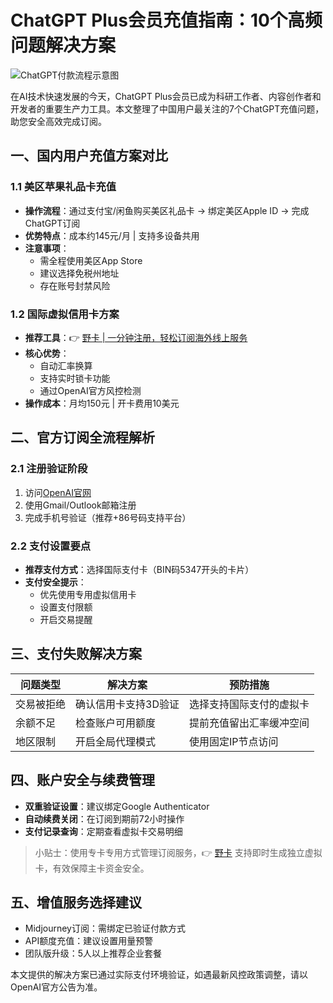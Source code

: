 # ChatGPT Plus会员充值指南：10个高频问题解决方案

![ChatGPT付款流程示意图](https://bbtdd.com/wp-content/uploads/img/6765333519065.webp)

在AI技术快速发展的今天，ChatGPT Plus会员已成为科研工作者、内容创作者和开发者的重要生产力工具。本文整理了中国用户最关注的7个ChatGPT充值问题，助您安全高效完成订阅。

## 一、国内用户充值方案对比

### 1.1 美区苹果礼品卡充值
- **操作流程**：通过支付宝/闲鱼购买美区礼品卡 → 绑定美区Apple ID → 完成ChatGPT订阅
- **优势特点**：成本约145元/月 | 支持多设备共用
- **注意事项**：
  - 需全程使用美区App Store
  - 建议选择免税州地址
  - 存在账号封禁风险

### 1.2 国际虚拟信用卡方案
- **推荐工具**：👉 [野卡 | 一分钟注册，轻松订阅海外线上服务](https://bbtdd.com/yeka)
- **核心优势**：
  - 自动汇率换算
  - 支持实时锁卡功能
  - 通过OpenAI官方风控检测
- **操作成本**：月均150元 | 开卡费用10美元

## 二、官方订阅全流程解析

### 2.1 注册验证阶段
1. 访问[OpenAI官网](https://platform.openai.com/signup)
2. 使用Gmail/Outlook邮箱注册
3. 完成手机号验证（推荐+86号码支持平台）

### 2.2 支付设置要点
- **推荐支付方式**：选择国际支付卡（BIN码5347开头的卡片）
- **支付安全提示**：
  - 优先使用专用虚拟信用卡
  - 设置支付限额
  - 开启交易提醒

## 三、支付失败解决方案

| 问题类型       | 解决方案                     | 预防措施                   |
|---------------|----------------------------|---------------------------|
| 交易被拒绝     | 确认信用卡支持3D验证        | 选择支持国际支付的虚拟卡    |
| 余额不足       | 检查账户可用额度            | 提前充值留出汇率缓冲空间    |
| 地区限制       | 开启全局代理模式            | 使用固定IP节点访问         |

## 四、账户安全与续费管理
- **双重验证设置**：建议绑定Google Authenticator
- **自动续费关闭**：在订阅到期前72小时操作
- **支付记录查询**：定期查看虚拟卡交易明细

> 小贴士：使用专卡专用方式管理订阅服务，👉 [野卡](https://bbtdd.com/yeka) 支持即时生成独立虚拟卡，有效保障主卡资金安全。

## 五、增值服务选择建议
- Midjourney订阅：需绑定已验证付款方式
- API额度充值：建议设置用量预警
- 团队版升级：5人以上推荐企业套餐

本文提供的解决方案已通过实际支付环境验证，如遇最新风控政策调整，请以OpenAI官方公告为准。